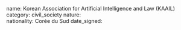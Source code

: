 name: Korean Association for Artificial Intelligence and Law (KAAIL)
category: civil_society
nature:  
nationality: Corée du Sud
date_signed:
    